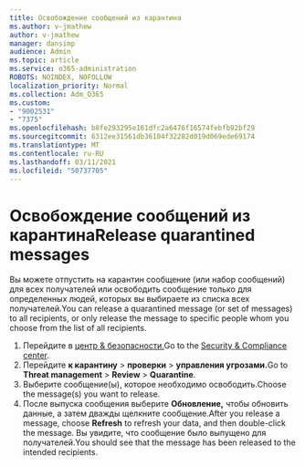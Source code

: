 ```yaml
---
title: Освобождение сообщений из карантина
ms.author: v-jmathew
author: v-jmathew
manager: dansimp
audience: Admin
ms.topic: article
ms.service: o365-administration
ROBOTS: NOINDEX, NOFOLLOW
localization_priority: Normal
ms.collection: Adm_O365
ms.custom:
- "9002531"
- "7375"
ms.openlocfilehash: b8fe293295e161dfc2a6476f16574febfb92bf29
ms.sourcegitcommit: 6312ee31561db36104f32282d019d069ede69174
ms.translationtype: MT
ms.contentlocale: ru-RU
ms.lasthandoff: 03/11/2021
ms.locfileid: "50737705"
---
```

# <a name="release-quarantined-messages"></a><span data-ttu-id="2cf0d-102">Освобождение сообщений из карантина</span><span class="sxs-lookup"><span data-stu-id="2cf0d-102">Release quarantined messages</span></span>

<span data-ttu-id="2cf0d-103">Вы можете отпустить на карантин сообщение (или набор сообщений) для всех получателей или освободить сообщение только для определенных людей, которых вы выбираете из списка всех получателей.</span><span class="sxs-lookup"><span data-stu-id="2cf0d-103">You can release a quarantined message (or set of messages) to all recipients, or only release the message to specific people whom you choose from the list of all recipients.</span></span>

1. <span data-ttu-id="2cf0d-104">Перейдите в [центр & безопасности.](https://go.microsoft.com/fwlink/p/?linkid=2077143)</span><span class="sxs-lookup"><span data-stu-id="2cf0d-104">Go to the [Security & Compliance center](https://go.microsoft.com/fwlink/p/?linkid=2077143).</span></span>
2. <span data-ttu-id="2cf0d-105">Перейдите **к карантину**  >  **проверки**  >  **управления угрозами.**</span><span class="sxs-lookup"><span data-stu-id="2cf0d-105">Go to **Threat management** > **Review** > **Quarantine**.</span></span>
3. <span data-ttu-id="2cf0d-106">Выберите сообщение(ы), которое необходимо освободить.</span><span class="sxs-lookup"><span data-stu-id="2cf0d-106">Choose the message(s) you want to release.</span></span>
4. <span data-ttu-id="2cf0d-107">После выпуска сообщения выберите **Обновление,** чтобы обновить данные, а затем дважды щелкните сообщение.</span><span class="sxs-lookup"><span data-stu-id="2cf0d-107">After you release a message, choose **Refresh** to refresh your data, and then double-click the message.</span></span> <span data-ttu-id="2cf0d-108">Вы увидите, что сообщение было выпущено для получателей.</span><span class="sxs-lookup"><span data-stu-id="2cf0d-108">You should see that the message has been released to the intended recipients.</span></span>
